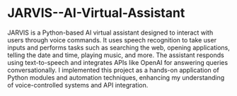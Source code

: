 # JARVIS--AI-Virtual-Assistant
JARVIS is a Python-based AI virtual assistant designed to interact with users through voice commands. 
It uses speech recognition to take user inputs and performs tasks such as searching the web, opening applications, telling the date and time, playing music, and more. 
The assistant responds using text-to-speech and integrates APIs like OpenAI for answering queries conversationally. 
I implemented this project as a hands-on application of Python modules and automation techniques, enhancing my understanding of voice-controlled systems and API integration.

